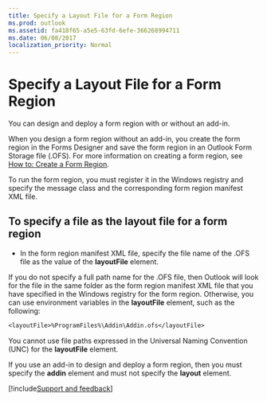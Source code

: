 ```yaml
---
title: Specify a Layout File for a Form Region
ms.prod: outlook
ms.assetid: fa418f65-a5e5-63fd-6efe-366268994711
ms.date: 06/08/2017
localization_priority: Normal
---
```



# Specify a Layout File for a Form Region

You can design and deploy a form region with or without an add-in. 

When you design a form region without an add-in, you create the form region in the Forms Designer and save the form region in an Outlook Form Storage file (.OFS). For more information on creating a form region, see  [How to: Create a Form Region](../Outlook-Forms/create-a-form-region.md).

To run the form region, you must register it in the Windows registry and specify the message class and the corresponding form region manifest XML file.


## To specify a file as the layout file for a form region


- In the form region manifest XML file, specify the file name of the .OFS file as the value of the **layoutFile** element.
    
If you do not specify a full path name for the .OFS file, then Outlook will look for the file in the same folder as the form region manifest XML file that you have specified in the Windows registry for the form region. Otherwise, you can use environment variables in the **layoutFile** element, such as the following:

```vb
<layoutFile>%ProgramFiles%\Addin\Addin.ofs</layoutFile>
```

You cannot use file paths expressed in the Universal Naming Convention (UNC) for the **layoutFile** element.

If you use an add-in to design and deploy a form region, then you must specify the **addin** element and must not specify the **layout** element.

[!include[Support and feedback](~/includes/feedback-boilerplate.md)]